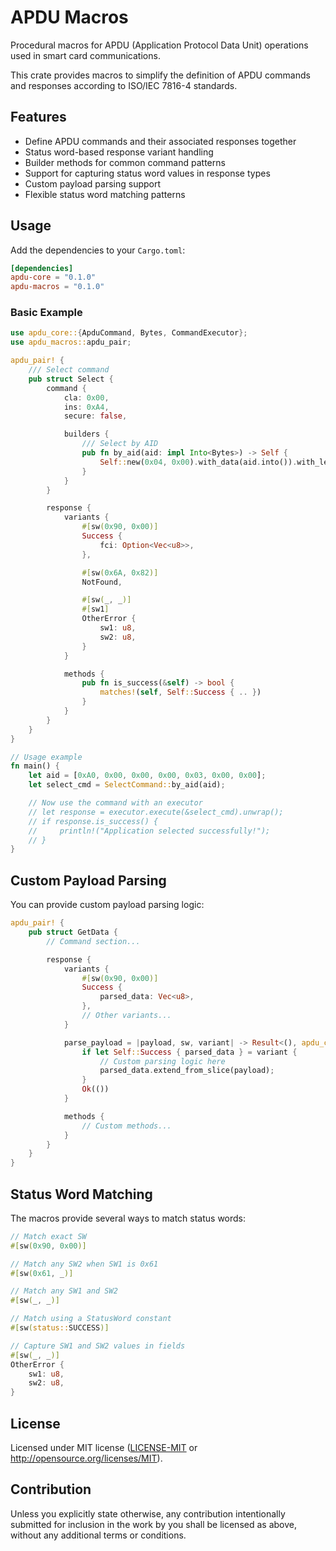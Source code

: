 # APDU Macros

Procedural macros for APDU (Application Protocol Data Unit) operations used in smart card communications.

This crate provides macros to simplify the definition of APDU commands and responses according to ISO/IEC 7816-4 standards.

## Features

- Define APDU commands and their associated responses together
- Status word-based response variant handling
- Builder methods for common command patterns
- Support for capturing status word values in response types
- Custom payload parsing support
- Flexible status word matching patterns

## Usage

Add the dependencies to your `Cargo.toml`:

```toml
[dependencies]
apdu-core = "0.1.0"
apdu-macros = "0.1.0"
```

### Basic Example

```rust
use apdu_core::{ApduCommand, Bytes, CommandExecutor};
use apdu_macros::apdu_pair;

apdu_pair! {
    /// Select command
    pub struct Select {
        command {
            cla: 0x00,
            ins: 0xA4,
            secure: false,

            builders {
                /// Select by AID
                pub fn by_aid(aid: impl Into<Bytes>) -> Self {
                    Self::new(0x04, 0x00).with_data(aid.into()).with_le(0)
                }
            }
        }

        response {
            variants {
                #[sw(0x90, 0x00)]
                Success {
                    fci: Option<Vec<u8>>,
                },

                #[sw(0x6A, 0x82)]
                NotFound,

                #[sw(_, _)]
                #[sw1]
                OtherError {
                    sw1: u8,
                    sw2: u8,
                }
            }

            methods {
                pub fn is_success(&self) -> bool {
                    matches!(self, Self::Success { .. })
                }
            }
        }
    }
}

// Usage example
fn main() {
    let aid = [0xA0, 0x00, 0x00, 0x00, 0x03, 0x00, 0x00];
    let select_cmd = SelectCommand::by_aid(aid);

    // Now use the command with an executor
    // let response = executor.execute(&select_cmd).unwrap();
    // if response.is_success() {
    //     println!("Application selected successfully!");
    // }
}
```

## Custom Payload Parsing

You can provide custom payload parsing logic:

```rust
apdu_pair! {
    pub struct GetData {
        // Command section...

        response {
            variants {
                #[sw(0x90, 0x00)]
                Success {
                    parsed_data: Vec<u8>,
                },
                // Other variants...
            }

            parse_payload = |payload, sw, variant| -> Result<(), apdu_core::Error> {
                if let Self::Success { parsed_data } = variant {
                    // Custom parsing logic here
                    parsed_data.extend_from_slice(payload);
                }
                Ok(())
            }

            methods {
                // Custom methods...
            }
        }
    }
}
```

## Status Word Matching

The macros provide several ways to match status words:

```rust
// Match exact SW
#[sw(0x90, 0x00)]

// Match any SW2 when SW1 is 0x61
#[sw(0x61, _)]

// Match any SW1 and SW2
#[sw(_, _)]

// Match using a StatusWord constant
#[sw(status::SUCCESS)]

// Capture SW1 and SW2 values in fields
#[sw(_, _)]
OtherError {
    sw1: u8,
    sw2: u8,
}
```

## License

Licensed under MIT license ([LICENSE-MIT](LICENSE-MIT) or http://opensource.org/licenses/MIT).

## Contribution

Unless you explicitly state otherwise, any contribution intentionally submitted for inclusion in the work by you shall be licensed as above, without any additional terms or conditions.
